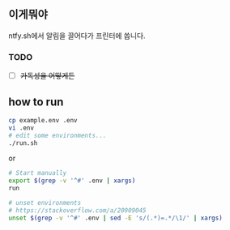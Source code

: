 ## 이게뭐야
ntfy.sh에서 알림을 끌어다가 프린터에 쏩니다.

### TODO
- [ ] ~~가독성을 어떻게든~~

## how to run
```sh
cp example.env .env
vi .env
# edit some environments...
./run.sh
```
or
```sh
# Start manually
export $(grep -v '^#' .env | xargs)
run

# unset environments
# https://stackoverflow.com/a/20909045
unset $(grep -v '^#' .env | sed -E 's/(.*)=.*/\1/' | xargs)
```